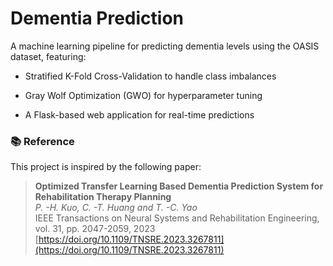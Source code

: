 # Dementia Prediction

A machine learning pipeline for predicting dementia levels using the OASIS dataset, featuring:

- Stratified K-Fold Cross-Validation to handle class imbalances

- Gray Wolf Optimization (GWO) for hyperparameter tuning

- A Flask-based web application for real-time predictions

### 📚 Reference

This project is inspired by the following paper:

> **Optimized Transfer Learning Based Dementia Prediction System for Rehabilitation Therapy Planning**  
> *P. -H. Kuo, C. -T. Huang and T. -C. Yao*  
> IEEE Transactions on Neural Systems and Rehabilitation Engineering, vol. 31, pp. 2047-2059, 2023  
> [https://doi.org/10.1109/TNSRE.2023.3267811](https://doi.org/10.1109/TNSRE.2023.3267811)


